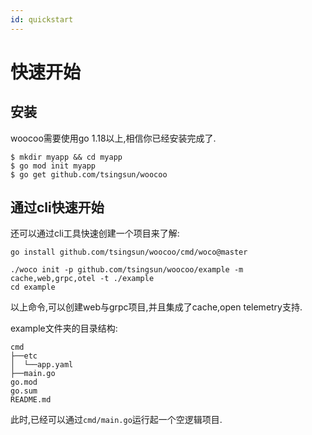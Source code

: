 ```yaml
---
id: quickstart
---
```


# 快速开始

## 安装

woocoo需要使用go 1.18以上,相信你已经安装完成了.

```shell
$ mkdir myapp && cd myapp
$ go mod init myapp
$ go get github.com/tsingsun/woocoo

```

## 通过cli快速开始

还可以通过cli工具快速创建一个项目来了解:

```
go install github.com/tsingsun/woocoo/cmd/woco@master

./woco init -p github.com/tsingsun/woocoo/example -m cache,web,grpc,otel -t ./example
cd example
```

以上命令,可以创建web与grpc项目,并且集成了cache,open telemetry支持.

example文件夹的目录结构:

```console
cmd
├──etc
│  └──app.yaml
├──main.go
go.mod
go.sum
README.md
```
此时,已经可以通过`cmd/main.go`运行起一个空逻辑项目.
